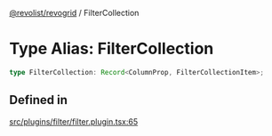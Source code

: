 [@revolist/revogrid](README.md) / FilterCollection

# Type Alias: FilterCollection

```ts
type FilterCollection: Record<ColumnProp, FilterCollectionItem>;
```

## Defined in

[src/plugins/filter/filter.plugin.tsx:65](https://github.com/revolist/revogrid/blob/d6473f6969ab6fd56cd4da079557c4c65f0572e2/src/plugins/filter/filter.plugin.tsx#L65)
